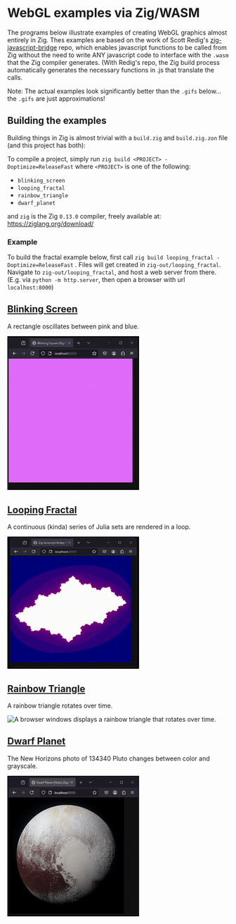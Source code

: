 # WebGL examples via Zig/WASM

The programs below illustrate examples of creating WebGL graphics almost entirely in Zig. Thes examples are based on the work of Scott Redig's [zig-javascript-bridge](https://github.com/scottredig/zig-javascript-bridge) repo, which enables javascript functions to be called from Zig without the need to write ANY javascript code to interface with the `.wasm` that the Zig compiler generates. (With Redig's repo, the Zig build process automatically generates the necessary functions in .js that translate the calls.

Note: The actual examples look significantly better than the `.gifs` below... the `.gifs` are just approximations! 

## Building the examples

Building things in Zig is almost trivial with a `build.zig` and `build.zig.zon` file (and this project has both):

To compile a project, simply run `zig build <PROJECT> -Doptimize=ReleaseFast` where `<PROJECT>` is one of the following:
- `blinking_screen`
- `looping_fractal`
- `rainbow_triangle`
- `dwarf_planet`

and `zig` is the Zig `0.13.0` compiler, freely available at: https://ziglang.org/download/

### Example

To build the fractal example below, first call `zig build looping_fractal -Doptimize=ReleaseFast` . Files will get created in `zig-out/looping_fractal`. Navigate to `zig-out/looping_fractal`, and host a web server from there. (E.g. via `python -m http.server`, then open a browser with url `localhost:8000`)

## [Blinking Screen](./blinking_screen)

A rectangle oscillates between pink and blue.

<img src="./Gifs-Readme/blinking_screen.gif" width="300" title="A browser windows displays a rectangle that oscillates between pink and blue.">

## [Looping Fractal](./looping_fractal)

A continuous (kinda) series of Julia sets are rendered in a loop.

<img src="./Gifs-Readme/looping_fractal.gif" width="300" title="A browser windows displays a series Julia sets, a type of fractals, that sprial and gradually change color over time.">

## [Rainbow Triangle](./rainbow_triangle)

A rainbow triangle rotates over time.

<img src="./Gifs-Readme/rainbow_triangle.gif" width="300" title="A browser windows displays a rainbow triangle that rotates over time.">

## [Dwarf Planet](./dwarf_planet)

The New Horizons photo of 134340 Pluto changes between color and grayscale.

<img src="./Gifs-Readme/dwarf_planet.gif" width="300" title="A browser windows displays a photo of Pluto that changes between color and grayscale.">